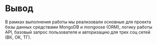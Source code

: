 # Вывод

В рамках выполнения работы мы реализовали основные для проекта базы данных средствами MongoDB и mongoose (ORM), логику работы API, базовый запрос пользователя и авторизацию для трех соц сетей (ВК, ОК, ТГ).
